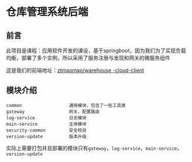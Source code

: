 # 仓库管理系统后端

## 前言

此项目是课程：应用软件开发的课设，基于springboot，因为我们为了实现负载均衡，部署了多个实例，所以采用了服务注册与发现和网关的微服务组件

这是我们的前端地址：[ztmaomao/warehouse -cloud-client](https://gitee.com/ztmaomao/warehouse--cloud-client)

## 模块介绍

```
common					通用模块，包含了一些工具类
gateway					网关，配置路由
log-service				日志模块
main-service			主体模块
security-common			安全校验
version-update			版本升级
```

实际上需要打包并且部署的模块只有`gateway`，`log-service`，`main-service`，`version-update`
